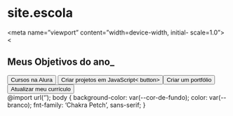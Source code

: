 # site.escola
<!DOCTYPE html>
<html lang=”pt-br”>
<head>
<meta charset=”UTF-8”>

<meta name=”viewport” content=”width=device-width, initial-
scale=1.0”>
<meta charset=”UTF-8”>
<
<title>Meus objetivos do ano</title>
<link rel=”stylesheet” href=”style.css”>
<link rel=”stylesheet” href=”style.css”>

</head>
<body>
<section class=”conteudo-principal”></section>
<h2 class=”titulo-principal”>Meus Objetivos do ano_</h2>
<div class=”botoes”>
<button class=”botao”>Cursos na Alura</button>
<button class=”botao”>Criar projetos em JavaScript<
button>
<button class=”botao”>Criar um portfólio</button>
<button class=”botao”>Atualizar meu currículo</button>
</div>
</body>
</html
  o:root { --cor-de-fundo: #1E1E1E;
     --verde: #6FFF57; --branco: #FFFFFF; 
     --botao-ativo: #3A375E; 
     --botao-inativo: rgba(58, 55, 94, 0.5);
      --texto-fundo: rgba(58, 55, 94, 0.3);
     }
     <style>
        @import url(‘<style>
@import url('https://fonts.googleapis.com/css2?family=Chakra+Petch:ital,wght@0,300;0,400;0,500;0,600;0,700;1,300;1,400;1,500;1,600;1,700&display=swap')
</style>’);
     </style>
     body {
        background-color: var(--cor-de-fundo);
        color: var(--branco); fnt-family: ‘Chakra Petch’, sans-serif;
        }
